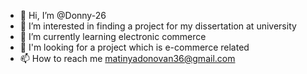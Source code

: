 - 👋 Hi, I’m @Donny-26
- 👀 I’m interested in  finding a project for my dissertation at university
- 🌱 I’m currently learning electronic commerce
- 💞 I'm looking for a project which is e-commerce related
- 📫 How to reach me matinyadonovan36@gmail.com

<!---
Donny-26/Donny-26 is a ✨ special ✨ repository because its `README.md` (this file) appears on your GitHub profile.
You can click the Preview link to take a look at your changes.
--->
